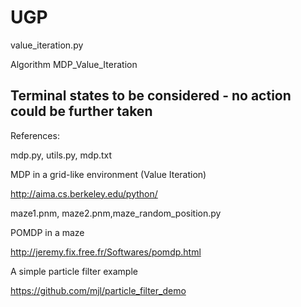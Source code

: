 # UGP

value_iteration.py

Algorithm MDP_Value_Iteration

Terminal states to be considered - no action could be further taken
--

References:

mdp.py, utils.py, mdp.txt

MDP in a grid-like environment (Value Iteration)

http://aima.cs.berkeley.edu/python/ 


maze1.pnm, maze2.pnm,maze_random_position.py

POMDP in a maze

http://jeremy.fix.free.fr/Softwares/pomdp.html


A simple particle filter example

https://github.com/mjl/particle_filter_demo
